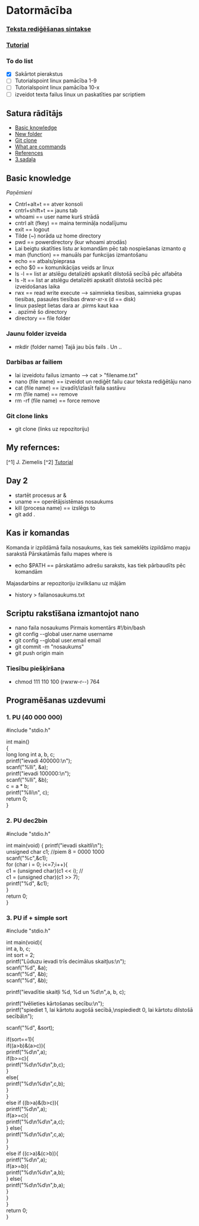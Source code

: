 # **Datormācība** #
### [Teksta rediģēšanas sintakse](https://docs.github.com/en/get-started/writing-on-github/getting-started-with-writing-and-formatting-on-github/basic-writing-and-formatting-syntax#styling-text) ### 
### [Tutorial](https://www.tutorialspoint.com/unix/unix-file-management.htm#) ###

### To do list ###
- [x] Sakārtot pierakstus
- [ ] Tutorialspoint linux pamācība 1-9
- [ ] Tutorialspoint linux pamācība 10-x 
- [ ] izveidot texta failus linux un paskatīties par scriptiem  
## Satura rādītājs ##
- [Basic knowledge](https://github.com/Valers0412/Valers0412/edit/main/README.md#piem%C4%93ri-ar-sarakstiem) 
- [New folder](https://github.com/Valers0412/Valers0412#darbības-ar-failiem)
- [Git clone](https://github.com/Valers0412/Valers0412#git--clone-links)
- [What are commands](https://github.com/Valers0412/Valers0412#kas-ir-komandas)
- [References](https://github.com/Valers0412/Valers0412/edit/main/README.md#my-refernces) 
- [3.sadaļa]()

## Basic knowledge ##
*Paņēmieni*
- Cntrl+alt+t == atver konsoli
- cntrl+shift+t == jauns tab
- whoami == user name kurš strādā 
- cntrl alt (fkey) == maina termināļa nodalījumu 
- exit == logout
- Tilde (~) norāda uz home directory
- pwd == powerdirectory (kur whoami atrodās)
- Lai beigtu skatīties listu ar komandām pēc tab nospiešanas izmanto *q*
- man (function) == manuāls par funkcijas izmantošanu
- echo == atbals/pieprasa 
- echo $0 == komunikācijas veids ar linux
- ls -l == list ar atslēgu detalizēti apskatīt dilstošā secībā pēc alfabēta
- ls -lt == list ar atslēgu detalizēti apskatīt dilstošā secībā pēc izveidošanas laika
- rwx == read write execute --> saimnieka tiesibas, saimnieka grupas tiesibas, pasaules tiesības drwxr-xr-x (d == disk)
- linux paslept lietas dara ar .pirms kaut kaa
- . apzīmē šo directory
- directory == file folder
### Jaunu folder izveida ###
- mkdir (folder name)
Tajā jau būs fails . Un ..
### Darbības ar failiem ###
- lai izveidotu failus izmanto --> cat > "filename.txt" 
- nano (file name) == izveidot un rediģēt failu caur teksta rediģētāju nano
- cat (file name) == izvadīt/izlasīt faila sastāvu
- rm (file name) == remove
- rm -rf (file name) == force remove 
### Git  clone links ###
- git clone (links uz repozitoriju)

## My refernces: ##
[^1] J. Ziemelis 
[^2] [Tutorial](https://www.tutorialspoint.com/unix/unix-file-management.htm#)
<!---
Valers0412/Valers0412 is a ✨ special ✨ repository because its `README.md` (this file) appears on your GitHub profile.
You can click the Preview link to take a look at your changes.
--->

## Day 2 ##
- startēt procesus ar &
- uname == operētājsistēmas nosaukums
- kill (procesa name) == izslēgs to
- git add .

## Kas ir komandas ##
Komanda ir izpildāmā faila nosaukums, kas tiek sameklēts izpildāmo mapju sarakstā 
Pārskatāmās failu mapes where is 
- echo $PATH == pārskatāmo adrešu saraksts, kas tiek pārbaudīts pēc komandām  

Majasdarbins ar repozitoriju izvilkšanu uz mājām 
- history > failanosaukums.txt
## Scriptu rakstīšana izmantojot nano ##
- nano faila nosaukums
Pirmais komentārs #!/bin/bash
- git config --global user.name username
- git config --global user.email email
- git commit -m "nosaukums"
- git push origin main
### Tiesību piešķiršana ###
- chmod 111 110 100 (rwxrw-r--) 764

## Programēšanas uzdevumi ##  

### 1. PU (40 000 000)  ###  
#include "stdio.h"  
  
int main()   
{  
    long long int a, b, c;  
    printf("ievadi 400000:\n");  
    scanf("%lli", &a);   
    printf("ievadi 100000:\n");  
    scanf("%lli", &b);   
    c = a * b;  
    printf("%lli\n", c);  
    return 0;  
}  
### 2. PU dec2bin ###  
#include "stdio.h"

int main(void) {
  printf("ievadi skaitli\n");  
  unsigned char c1; //piem 8 = 0000 1000  
  scanf("%c",&c1);  
  for (char i = 0; i<=7;i++){  
    c1 = (unsigned char)(c1 << i); //   
    c1 = (unsigned char)(c1 >> 7);  
    printf("%d", &c1);  
  }  
  return 0;  
}  
### 3. PU if + simple sort ###  
#include "stdio.h"

int main(void){  
  int a, b, c;  
  int sort = 2;  
  printf("Lūduzu ievadi trīs decimālus skaitļus:\n");  
  scanf("%d", &a);  
  scanf("%d", &b);  
  scanf("%d", &b);  
  
  printf("ievadītie skaitļi %d, %d un %d\n",a, b, c);  
  
  printf("Ivēlieties kārtošanas secību:\n");  
  printf("spiediet 1, lai kārtotu augošā secībā,\nspiediedt 0, lai kārtotu dilstošā secībā\n");  
    
  scanf("%d", &sort);  
  
  if(sort==1){  
    if((a>b)&(a>c)){  
      printf("%d\n",a);   
      if(b>=c){  
        printf("%d\n%d\n",b,c);  
      }   
      else{  
        printf("%d\n%d\n",c,b);  
      }  
    }   
    else if ((b>a)&(b>c)){  
      printf("%d\n",a);  
      if(a>=c){  
        printf("%d\n%d\n",a,c);  
      } else{  
        printf("%d\n%d\n",c,a);  
      }  
    }  
    else if ((c>a)&(c>b)){  
      printf("%d\n",a);  
      if(a>=b){  
        printf("%d\n%d\n",a,b);  
      } else{  
          printf("%d\n%d\n",b,a);  
        }  
    }  
  }  
  return 0;   
}  
